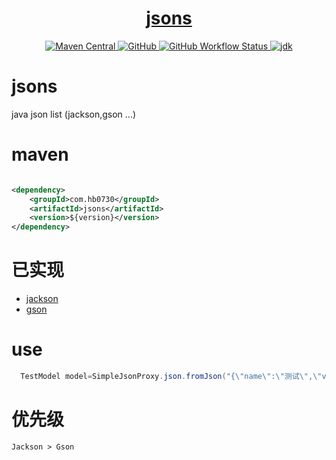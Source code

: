 <h1 align="center"><a href="https://github.com/hb0730/jsons" target="_blank">jsons</a></h1>
<p align="center">
<a href="https://search.maven.org/artifact/com.hb0730/jsons">
<img alt="Maven Central" src="https://img.shields.io/maven-central/v/com.hb0730/jsons?style=flat-square">
</a>
<a href="https://github.com/hb0730/jsons/blob/master/LICENSE">
<img alt="GitHub" src="https://img.shields.io/github/license/hb0730/jsons?style=flat-square">
</a>
<a href="https://github.com/hb0730/jsons/actions">
<img alt="GitHub Workflow Status" src="https://img.shields.io/github/workflow/status/hb0730/jsons/Tag%20Release?style=flat-square">
</a>
<a href="https://www.oracle.com/java/technologies/javase-downloads.html">
<img alt="jdk" src="https://img.shields.io/badge/jdk-8%2B-green?style=flat-square">
</a>
</p>

# jsons

java json list (jackson,gson ...)

# maven

```xml

<dependency>
    <groupId>com.hb0730</groupId>
    <artifactId>jsons</artifactId>
    <version>${version}</version>
</dependency>
```

# 已实现

* [jackson](https://github.com/FasterXML/jackson-databind)
* [gson](https://github.com/google/gson)

# use

```java
  TestModel model=SimpleJsonProxy.json.fromJson("{\"name\":\"测试\",\"value\":\"222\"}",TestModel.class);
```

# 优先级

```
Jackson > Gson
```